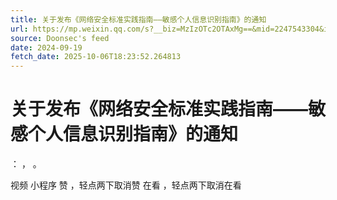 ```yaml
---
title: 关于发布《网络安全标准实践指南——敏感个人信息识别指南》的通知
url: https://mp.weixin.qq.com/s?__biz=MzIzOTc2OTAxMg==&mid=2247543304&idx=2&sn=8ae3a8774d3cb024397165f11223f085
source: Doonsec's feed
date: 2024-09-19
fetch_date: 2025-10-06T18:23:52.264813
---
```


# 关于发布《网络安全标准实践指南——敏感个人信息识别指南》的通知

：
，
。

视频
小程序
赞
，轻点两下取消赞
在看
，轻点两下取消在看